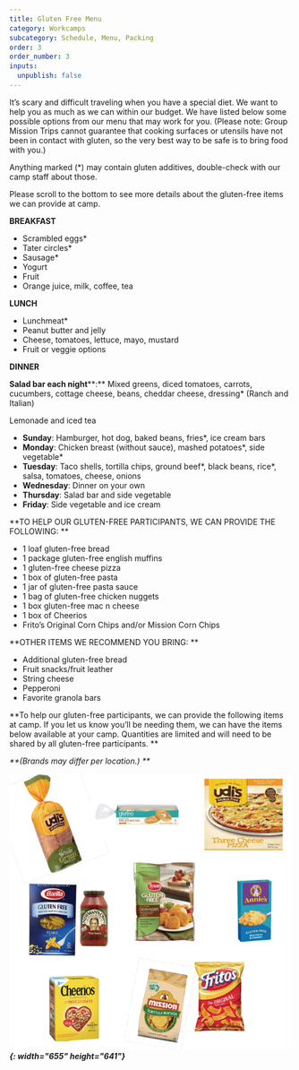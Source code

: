 ```yaml
---
title: Gluten Free Menu
category: Workcamps
subcategory: Schedule, Menu, Packing
order: 3
order_number: 3
inputs:
  unpublish: false
---
```

It’s scary and difficult traveling when you have a special diet. We want to help you as much as we can within our budget. We have listed below some possible options from our menu that may work for you. (Please note: Group Mission Trips cannot guarantee that cooking surfaces or utensils have not been in contact with gluten, so the very best way to be safe is to bring food with you.)

Anything marked (\*) may contain gluten additives, double-check with our camp staff about those.

Please scroll to the bottom to see more details about the gluten-free items we can provide at camp.

**BREAKFAST**

* Scrambled eggs\*
* Tater circles\*
* Sausage\*
* Yogurt
* Fruit
* Orange juice, milk, coffee, tea

**LUNCH**

* Lunchmeat\*
* Peanut butter and jelly
* Cheese, tomatoes, lettuce, mayo, mustard
* Fruit or veggie options

**DINNER**

**Salad bar each night****\:** Mixed greens, diced tomatoes, carrots, cucumbers, cottage cheese, beans, cheddar cheese, dressing\* (Ranch and Italian)

Lemonade and iced tea

* **Sunday**\: Hamburger, hot dog, baked beans, fries\*, ice cream bars
* **Monday**\: Chicken breast (without sauce), mashed potatoes\*, side vegetable\*
* **Tuesday**\: Taco shells, tortilla chips, ground beef\*, black beans, rice\*, salsa, tomatoes, cheese, onions
* **Wednesday**\: Dinner on your own
* **Thursday**\: Salad bar and side vegetable
* **Friday**\: Side vegetable and ice cream

\*\*TO HELP OUR GLUTEN-FREE PARTICIPANTS, WE CAN PROVIDE THE FOLLOWING: \*\*

* 1 loaf gluten-free bread
* 1 package gluten-free english muffins
* 1 gluten-free cheese pizza
* 1 box of gluten-free pasta
* 1 jar of gluten-free pasta sauce
* 1 bag of gluten-free chicken nuggets
* 1 box gluten-free mac n cheese
* 1 box of Cheerios
* Frito’s Original Corn Chips and/or Mission Corn Chips

\*\*OTHER ITEMS WE RECOMMEND YOU BRING: \*\*

* Additional gluten-free bread
* Fruit snacks/fruit leather
* String cheese
* Pepperoni
* Favorite granola bars

\*\*To help our gluten-free participants, we can provide the following items at camp. If you let us know you’ll be needing them, we can have the items below available at your camp. Quantities are limited and will need to be shared by all gluten-free participants. \*\*

*\*\*(Brands may differ per location.) \*\**

***![](/uploads/gluten-free-1.PNG){: width="655" height="641"}***